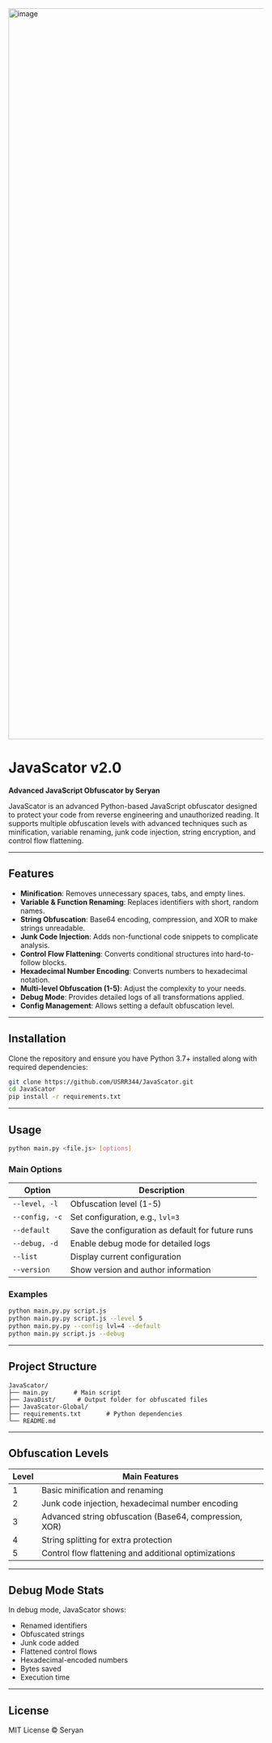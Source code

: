 <img width="1920" height="1440" alt="image" src="https://github.com/user-attachments/assets/9a282fa2-4cc5-4652-9d89-ac5c9980600f" />

# JavaScator v2.0
**Advanced JavaScript Obfuscator by Seryan**

JavaScator is an advanced Python-based JavaScript obfuscator designed to protect your code from reverse engineering and unauthorized reading. It supports multiple obfuscation levels with advanced techniques such as minification, variable renaming, junk code injection, string encryption, and control flow flattening.

---

## Features

- **Minification**: Removes unnecessary spaces, tabs, and empty lines.
- **Variable & Function Renaming**: Replaces identifiers with short, random names.
- **String Obfuscation**: Base64 encoding, compression, and XOR to make strings unreadable.
- **Junk Code Injection**: Adds non-functional code snippets to complicate analysis.
- **Control Flow Flattening**: Converts conditional structures into hard-to-follow blocks.
- **Hexadecimal Number Encoding**: Converts numbers to hexadecimal notation.
- **Multi-level Obfuscation (1-5)**: Adjust the complexity to your needs.
- **Debug Mode**: Provides detailed logs of all transformations applied.
- **Config Management**: Allows setting a default obfuscation level.

---

## Installation

Clone the repository and ensure you have Python 3.7+ installed along with required dependencies:

```bash
git clone https://github.com/USRR344/JavaScator.git
cd JavaScator
pip install -r requirements.txt
````

---

## Usage

```bash
python main.py <file.js> [options]
```

### Main Options

| Option         | Description                                       |
| -------------- | ------------------------------------------------- |
| `--level, -l`  | Obfuscation level (1-5)                           |
| `--config, -c` | Set configuration, e.g., `lvl=3`                  |
| `--default`    | Save the configuration as default for future runs |
| `--debug, -d`  | Enable debug mode for detailed logs               |
| `--list`       | Display current configuration                     |
| `--version`    | Show version and author information               |

### Examples

```bash
python main.py.py script.js
python main.py.py script.js --level 5
python main.py.py --config lvl=4 --default
python main.py script.js --debug
```

---

## Project Structure

```
JavaScator/
├── main.py       # Main script
├── JavaDist/      # Output folder for obfuscated files
├── JavaScator-Global/           
├── requirements.txt       # Python dependencies
└── README.md
```

---

## Obfuscation Levels

| Level | Main Features                                          |
| ----- | ------------------------------------------------------ |
| 1     | Basic minification and renaming                        |
| 2     | Junk code injection, hexadecimal number encoding       |
| 3     | Advanced string obfuscation (Base64, compression, XOR) |
| 4     | String splitting for extra protection                  |
| 5     | Control flow flattening and additional optimizations   |

---

## Debug Mode Stats

In debug mode, JavaScator shows:

* Renamed identifiers
* Obfuscated strings
* Junk code added
* Flattened control flows
* Hexadecimal-encoded numbers
* Bytes saved
* Execution time

---

## License

MIT License © Seryan



